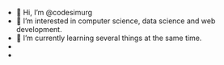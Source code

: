 - 👋 Hi, I’m @codesimurg
- 👀 I’m interested in computer science, data science and web development.
- 🌱 I’m currently learning several things at the same time.
-
-

<!---
codesimurg/codesimurg is a ✨ special ✨ repository because its `README.md` (this file) appears on your GitHub profile.
You can click the Preview link to take a look at your changes.
--->
